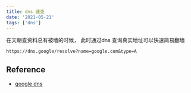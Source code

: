 ```yaml
---
title: dns 速查
date: '2021-05-21'
tags: ['dns']
---
```


在天朝查资料总有被墙的时候， 此时通过dns 查询真实地址可以快速简易翻墙

```
https://dns.google/resolve?name=google.com&type=A
```

## Reference 

- [google dns](https://dns.google.com/query)
